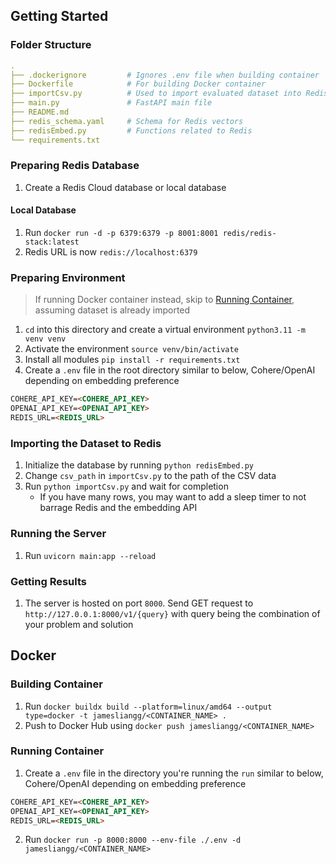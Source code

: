 ## Getting Started
### Folder Structure
```yaml
.
├── .dockerignore         # Ignores .env file when building container
├── Dockerfile            # For building Docker container
├── importCsv.py          # Used to import evaluated dataset into Redis Vector Database
├── main.py               # FastAPI main file
├── README.md
├── redis_schema.yaml     # Schema for Redis vectors
├── redisEmbed.py         # Functions related to Redis
└── requirements.txt
```
### Preparing Redis Database
1. Create a Redis Cloud database or local database
#### Local Database
1. Run `docker run -d -p 6379:6379 -p 8001:8001 redis/redis-stack:latest`
2. Redis URL is now `redis://localhost:6379`
### Preparing Environment
> If running Docker container instead, skip to [Running Container](###running-container), assuming dataset is already imported
1. `cd` into this directory and create a virtual environment `python3.11 -m venv venv`
2. Activate the environment `source venv/bin/activate`
3. Install all modules `pip install -r requirements.txt`
4. Create a `.env` file in the root directory similar to below, Cohere/OpenAI depending on embedding preference
```markdown
COHERE_API_KEY=<COHERE_API_KEY>
OPENAI_API_KEY=<OPENAI_API_KEY>
REDIS_URL=<REDIS_URL>
```
### Importing the Dataset to Redis
1. Initialize the database by running `python redisEmbed.py`
2. Change `csv_path` in `importCsv.py` to the path of the CSV data
3. Run `python importCsv.py` and wait for completion
   - If you have many rows, you may want to add a sleep timer to not barrage Redis and the embedding API
### Running the Server
1. Run `uvicorn main:app --reload`
### Getting Results
1. The server is hosted on port `8000`. Send GET request to `http://127.0.0.1:8000/v1/{query}` with query being the combination of your problem and solution
## Docker
### Building Container
1. Run `docker buildx build --platform=linux/amd64 --output type=docker -t jamesliangg/<CONTAINER_NAME> .`
2. Push to Docker Hub using `docker push jamesliangg/<CONTAINER_NAME>`
### Running Container
1. Create a `.env` file in the directory you're running the `run` similar to below, Cohere/OpenAI depending on embedding preference
```markdown
COHERE_API_KEY=<COHERE_API_KEY>
OPENAI_API_KEY=<OPENAI_API_KEY>
REDIS_URL=<REDIS_URL>
```
2. Run `docker run -p 8000:8000 --env-file ./.env -d jamesliangg/<CONTAINER_NAME>`